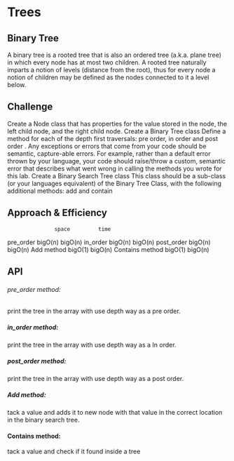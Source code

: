 # Trees
## Binary Tree
A binary tree is a rooted tree that is also an ordered tree (a.k.a. plane tree) in which every node has at most two children. A rooted tree naturally imparts a notion of levels (distance from the root), thus for every node a notion of children may be defined as the nodes connected to it a level below.

## Challenge

Create a Node class that has properties for the value stored in the node, the left child node, and the right child node.
Create a Binary Tree class
Define a method for each of the depth first traversals:
pre order, in order and post order .
Any exceptions or errors that come from your code should be semantic, capture-able errors. For example, rather than a default error thrown by your language, your code should raise/throw a custom, semantic error that describes what went wrong in calling the methods you wrote for this lab.
Create a Binary Search Tree class
This class should be a sub-class (or your languages equivalent) of the Binary Tree Class, with the following additional methods: add and contain


## Approach & Efficiency
                   space         time
pre_order          bigO(n)       bigO(n)
in_order           bigO(n)       bigO(n)
post_order         bigO(n)       bigO(n)
Add method         bigO(1)       bigO(n)
Contains method    bigO(1)       bigO(n)
## API
###### pre_order method:
print the tree in the array with use depth way as a pre order.
##### in_order method:
print the tree in the array with use depth way as a In order.
##### post_order method:
print the tree in the array with use depth way as a post order.

##### Add method:
tack a value  and adds it to new node with that value in the correct location in the binary search tree.
#### Contains method:
tack a value  and check if it found inside a tree